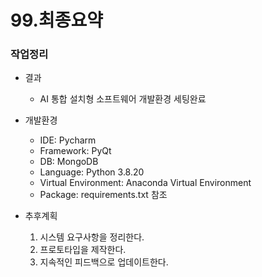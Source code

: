 # 99.최종요약

### 작업정리

- 결과
  - AI 통합 설치형 소프트웨어 개발환경 세팅완료
- 개발환경
  - IDE: Pycharm
  - Framework: PyQt
  - DB: MongoDB
  - Language: Python  3.8.20
  - Virtual Environment: Anaconda Virtual Environment
  - Package: requirements.txt 참조

- 추후계획
  1. 시스템 요구사항을 정리한다.
  2. 프로토타입을 제작한다.
  3. 지속적인 피드백으로 업데이트한다.
